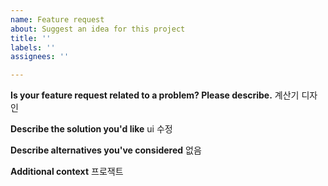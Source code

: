 ```yaml
---
name: Feature request
about: Suggest an idea for this project
title: ''
labels: ''
assignees: ''

---
```


**Is your feature request related to a problem? Please describe.**
계산기 디자인

**Describe the solution you'd like**
ui 수정

**Describe alternatives you've considered**
없음

**Additional context**
프로잭트
